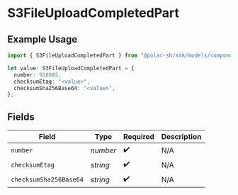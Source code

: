 # S3FileUploadCompletedPart

## Example Usage

```typescript
import { S3FileUploadCompletedPart } from "@polar-sh/sdk/models/components/s3fileuploadcompletedpart.js";

let value: S3FileUploadCompletedPart = {
  number: 938085,
  checksumEtag: "<value>",
  checksumSha256Base64: "<value>",
};
```

## Fields

| Field                  | Type                   | Required               | Description            |
| ---------------------- | ---------------------- | ---------------------- | ---------------------- |
| `number`               | *number*               | :heavy_check_mark:     | N/A                    |
| `checksumEtag`         | *string*               | :heavy_check_mark:     | N/A                    |
| `checksumSha256Base64` | *string*               | :heavy_check_mark:     | N/A                    |
